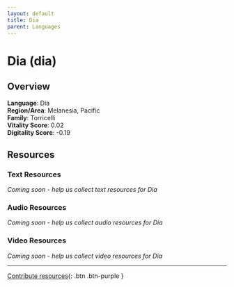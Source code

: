 ```yaml
---
layout: default
title: Dia
parent: Languages
---
```


# Dia (dia)

## Overview

**Language**: Dia  
**Region/Area**: Melanesia, Pacific  
**Family**: Torricelli  
**Vitality Score**: 0.02  
**Digitality Score**: -0.19  

## Resources

### Text Resources
*Coming soon - help us collect text resources for Dia*

### Audio Resources
*Coming soon - help us collect audio resources for Dia*

### Video Resources
*Coming soon - help us collect video resources for Dia*

---

[Contribute resources](https://fairtrain.github.io/){: .btn .btn-purple }
